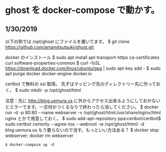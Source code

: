 # ghost を docker-compose で動かす。
## 1/30/2019

以下の例では /opt/ghost にファイルを置いてます。
    $ git clone https://github.com/amamitsutsuki/ghost.git

docker のインストール
    $ sudo apt install apt-transport-https ca-certificates curl software-properties-common
    $ curl -fsSL https://download.docker.com/linux/ubuntu/gpg | sudo apt-key add -
    $ sudo apt purge docker docker-engine docker.io

certbot で無料の ssl 取得。
先ずはマッピング先のディレクトリー先に作っておく。
    $ sudo mkdir -p /opt/ghost/html

注意：先に http://blog.uemura.us に外からアクセス出来るようにしておかないとエラーでます。一旦何かつくるなりで終わったら消してください。
    $ docker run -d -p 80:80 --name webserver -v /opt/ghost/html:/usr/share/nginx/html nginx
とかで用意しておく。
    $ sudo add-apt-repository ppa:certbot/certbot$ sudo certbot certonly --agree-tos --webroot -w /opt/ghost/html/ -d blog.uemura.us
もう要らないので消す。もっといい方法ある？
    $ docker stop webserver; docker rm webserver

    $ docker-compose up -d
